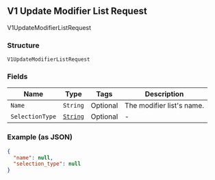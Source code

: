 ## V1 Update Modifier List Request

V1UpdateModifierListRequest

### Structure

`V1UpdateModifierListRequest`

### Fields

| Name | Type | Tags | Description |
|  --- | --- | --- | --- |
| `Name` | `String` | Optional | The modifier list's name. |
| `SelectionType` | [`String`](/doc/models/v1-update-modifier-list-request-selection-type.md) | Optional | - |

### Example (as JSON)

```json
{
  "name": null,
  "selection_type": null
}
```

